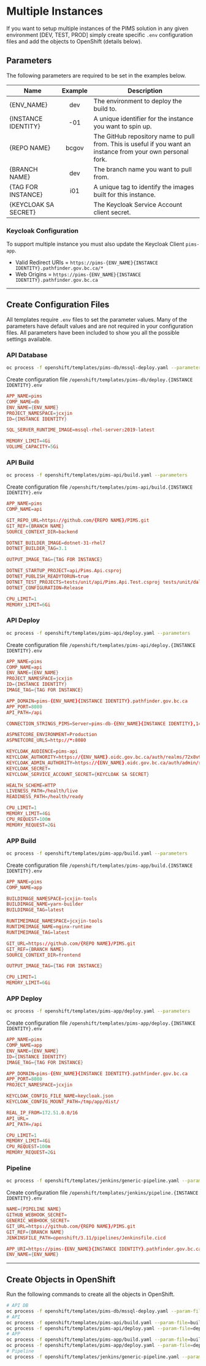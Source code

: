 # Multiple Instances

If you want to setup multiple instances of the PIMS solution in any given environment [DEV, TEST, PROD] simply create specific `.env` configuration files and add the objects to OpenShift (details below).

## Parameters

The following parameters are required to be set in the examples below.

| Name                 | Example | Description                                                                                                  |
| -------------------- | :-----: | ------------------------------------------------------------------------------------------------------------ |
| {ENV_NAME}           |   dev   | The environment to deploy the build to.                                                                      |
| {INSTANCE IDENTITY}  |   -01   | A unique identifier for the instance you want to spin up.                                                    |
| {REPO NAME}          |  bcgov  | The GitHub repository name to pull from. This is useful if you want an instance from your own personal fork. |
| {BRANCH NAME}        |   dev   | The branch name you want to pull from.                                                                       |
| {TAG FOR INSTANCE}   |   i01   | A unique tag to identify the images built for this instance.                                                 |
| {KEYCLOAK SA SECRET} |         | The Keycloak Service Account client secret.                                                                  |

### Keycloak Configuration

To support multiple instance you must also update the Keycloak Client `pims-app`.

- Valid Redirect URIs = `https://pims-{ENV_NAME}{INSTANCE IDENTITY}.pathfinder.gov.bc.ca/*`
- Web Origins = `https://pims-{ENV_NAME}{INSTANCE IDENTITY}.pathfinder.gov.bc.ca`

---

## Create Configuration Files

All templates require `.env` files to set the parameter values.
Many of the parameters have default values and are not required in your configuration files.
All parameters have been included to show you all the possible settings available.

### API Database

```bash
oc process -f openshift/templates/pims-db/mssql-deploy.yaml --parameters
```

Create configuration file `/openshift/templates/pims-db/deploy.{INSTANCE IDENTITY}.env`

```conf
APP_NAME=pims
COMP_NAME=db
ENV_NAME={ENV_NAME}
PROJECT_NAMESPACE=jcxjin
ID={INSTANCE IDENTITY}

SQL_SERVER_RUNTIME_IMAGE=mssql-rhel-server:2019-latest

MEMORY_LIMIT=4Gi
VOLUME_CAPACITY=5Gi
```

### API Build

```bash
oc process -f openshift/templates/pims-api/build.yaml --parameters
```

Create configuration file `/openshift/templates/pims-api/build.{INSTANCE IDENTITY}.env`

```conf
APP_NAME=pims
COMP_NAME=api

GIT_REPO_URL=https://github.com/{REPO NAME}/PIMS.git
GIT_REF={BRANCH NAME}
SOURCE_CONTEXT_DIR=backend

DOTNET_BUILDER_IMAGE=dotnet-31-rhel7
DOTNET_BUILDER_TAG=3.1

OUTPUT_IMAGE_TAG={TAG FOR INSTANCE}

DOTNET_STARTUP_PROJECT=api/Pims.Api.csproj
DOTNET_PUBLISH_READYTORUN=true
DOTNET_TEST_PROJECTS=tests/unit/api/Pims.Api.Test.csproj tests/unit/dal/Pims.Dal.Test.csproj
DOTNET_CONFIGURATION=Release

CPU_LIMIT=1
MEMORY_LIMIT=6Gi
```

### API Deploy

```bash
oc process -f openshift/templates/pims-api/deploy.yaml --parameters
```

Create configuration file `/openshift/templates/pims-api/deploy.{INSTANCE IDENTITY}.env`

```conf
APP_NAME=pims
COMP_NAME=api
ENV_NAME={ENV_NAME}
PROJECT_NAMESPACE=jcxjin
ID={INSTANCE IDENTITY}
IMAGE_TAG={TAG FOR INSTANCE}

APP_DOMAIN=pims-{ENV_NAME}{INSTANCE IDENTITY}.pathfinder.gov.bc.ca
APP_PORT=8080
API_PATH=/api

CONNECTION_STRINGS_PIMS=Server=pims-db-{ENV_NAME}{INSTANCE IDENTITY},1433;User ID=sa;Database=pims

ASPNETCORE_ENVIRONMENT=Production
ASPNETCORE_URLS=http://*:8080

KEYCLOAK_AUDIENCE=pims-api
KEYCLOAK_AUTHORITY=https://{ENV_NAME}.oidc.gov.bc.ca/auth/realms/72x8v9rw
KEYCLOAK_ADMIN_AUTHORITY=https://{ENV_NAME}.oidc.gov.bc.ca/auth/admin/realms/72x8v9rw
KEYCLOAK_SECRET=
KEYCLOAK_SERVICE_ACCOUNT_SECRET={KEYCLOAK SA SECRET}

HEALTH_SCHEME=HTTP
LIVENESS_PATH=/health/live
READINESS_PATH=/health/ready

CPU_LIMIT=1
MEMORY_LIMIT=4Gi
CPU_REQUEST=100m
MEMORY_REQUEST=2Gi
```

### APP Build

```bash
oc process -f openshift/templates/pims-app/build.yaml --parameters
```

Create configuration file `/openshift/templates/pims-app/build.{INSTANCE IDENTITY}.env`

```conf
APP_NAME=pims
COMP_NAME=app

BUILDIMAGE_NAMESPACE=jcxjin-tools
BUILDIMAGE_NAME=yarn-builder
BUILDIMAGE_TAG=latest

RUNTIMEIMAGE_NAMESPACE=jcxjin-tools
RUNTIMEIMAGE_NAME=nginx-runtime
RUNTIMEIMAGE_TAG=latest

GIT_URL=https://github.com/{REPO NAME}/PIMS.git
GIT_REF={BRANCH NAME}
SOURCE_CONTEXT_DIR=frontend

OUTPUT_IMAGE_TAG={TAG FOR INSTANCE}

CPU_LIMIT=1
MEMORY_LIMIT=6Gi
```

### APP Deploy

```bash
oc process -f openshift/templates/pims-app/deploy.yaml --parameters
```

Create configuration file `/openshift/templates/pims-app/deploy.{INSTANCE IDENTITY}.env`

```conf
APP_NAME=pims
COMP_NAME=app
ENV_NAME={ENV_NAME}
ID={INSTANCE IDENTITY}
IMAGE_TAG={TAG FOR INSTANCE}

APP_DOMAIN=pims-{ENV_NAME}{INSTANCE IDENTITY}.pathfinder.gov.bc.ca
APP_PORT=8080
PROJECT_NAMESPACE=jcxjin

KEYCLOAK_CONFIG_FILE_NAME=keycloak.json
KEYCLOAK_CONFIG_MOUNT_PATH=/tmp/app/dist/

REAL_IP_FROM=172.51.0.0/16
API_URL=
API_PATH=/api

CPU_LIMIT=1
MEMORY_LIMIT=4Gi
CPU_REQUEST=100m
MEMORY_REQUEST=2Gi
```

### Pipeline

```bash
oc process -f openshift/templates/jenkins/generic-pipeline.yaml --parameters
```

Create configuration file `/openshift/templates/jenkins/pipeline.{INSTANCE IDENTITY}.env`

```conf
NAME={PIPELINE NAME}
GITHUB_WEBHOOK_SECRET=
GENERIC_WEBHOOK_SECRET=
GIT_URL=https://github.com/{REPO NAME}/PIMS.git
GIT_REF={BRANCH NAME}
JENKINSFILE_PATH=openshift/3.11/pipelines/Jenkinsfile.cicd

APP_URI=https://pims-{ENV_NAME}{INSTANCE IDENTITY}.pathfinder.gov.bc.ca/
ENV_NAME={ENV_NAME}
```

---

## Create Objects in OpenShift

Run the following commands to create all the objects in OpenShift.

```bash
# API DB
oc process -f openshift/templates/pims-db/mssql-deploy.yaml --param-file=deploy.{INSTANCE IDENTITY}.env | oc create --save-config=true -f -
# API
oc process -f openshift/templates/pims-api/build.yaml --param-file=build.{INSTANCE IDENTITY}.env | oc create --save-config=true -f -
oc process -f openshift/templates/pims-api/deploy.yaml --param-file=deploy.{INSTANCE IDENTITY}.env | oc create --save-config=true -f -
# APP
oc process -f openshift/templates/pims-app/build.yaml --param-file=build.{INSTANCE IDENTITY}.env | oc create --save-config=true -f -
oc process -f openshift/templates/pims-app/deploy.yaml --param-file=deploy.{INSTANCE IDENTITY}.env | oc create --save-config=true -f -
# Pipeline
oc process -f openshift/templates/jenkins/generic-pipeline.yaml --param-file=pipeline.{INSTANCE IDENTITY}.env | oc create --save-config=true -f -
```
